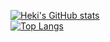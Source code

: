 [![Heki's GitHub stats](https://github-readme-stats.vercel.app/api?username=hekifloof&theme=synthwave&show_icons=true)](https://github.com/anuraghazra/github-readme-stats)<br>
[![Top Langs](https://github-readme-stats.vercel.app/api/top-langs/?username=hekifloof&theme=synthwave)](https://github.com/anuraghazra/github-readme-stats)

